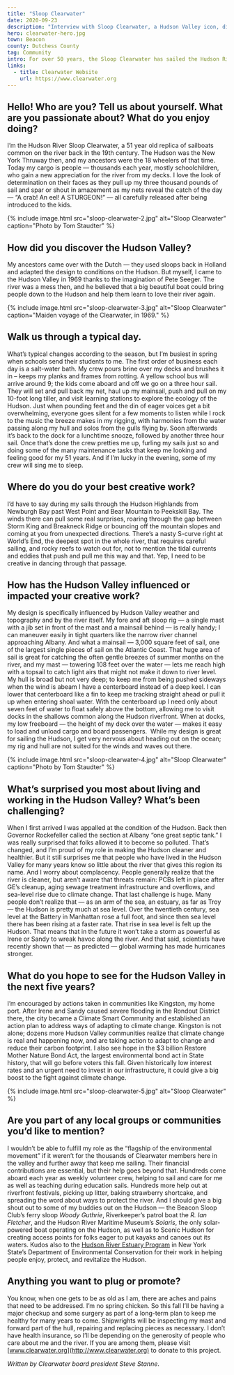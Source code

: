 ```yaml
---
title: "Sloop Clearwater"
date: 2020-09-23
description: "Interview with Sloop Clearwater, a Hudson Valley icon, discussing its history, mission, and impact on environmental education."
hero: clearwater-hero.jpg
town: Beacon
county: Dutchess County
tag: Community
intro: For over 50 years, the Sloop Clearwater has sailed the Hudson River, building awareness and advocating for the region's precious environment.
links:
  - title: Clearwater Website
    url: https://www.clearwater.org
---
```


## Hello! Who are you? Tell us about yourself. What are you passionate about? What do you enjoy doing?

I’m the Hudson River Sloop Clearwater, a 51 year old replica of sailboats common on the river back in the 19th century. The Hudson was the New York Thruway then, and my ancestors were the 18 wheelers of that time. Today my cargo is people — thousands each year, mostly schoolchildren, who gain a new appreciation for the river from my decks. I love the look of determination on their faces as they pull up my three thousand pounds of sail and spar or shout in amazement as my nets reveal the catch of the day — “A crab! An eel! A STURGEON!” — all carefully released after being introduced to the kids.

{% include image.html src="sloop-clearwater-2.jpg" alt="Sloop Clearwater" caption="Photo by Tom Staudter" %}

## How did you discover the Hudson Valley?

My ancestors came over with the Dutch — they used sloops back in Holland and adapted the design to conditions on the Hudson. But myself, I came to the Hudson Valley in 1969 thanks to the imagination of Pete Seeger. The river was a mess then, and he believed that a big beautiful boat could bring people down to the Hudson and help them learn to love their river again.

{% include image.html src="sloop-clearwater-3.jpg" alt="Sloop Clearwater" caption="Maiden voyage of the Clearwater, in 1969." %}

## Walk us through a typical day.

What’s typical changes according to the season, but I’m busiest in spring when schools send their students to me. The first order of business each day is a salt-water bath. My crew pours brine over my decks and brushes it in – keeps my planks and frames from rotting. A yellow school bus will arrive around 9; the kids come aboard and off we go on a three hour sail. They will set and pull back my net, haul up my mainsail, push and pull on my 10-foot long tiller, and visit learning stations to explore the ecology of the Hudson. Just when pounding feet and the din of eager voices get a bit overwhelming, everyone goes silent for a few moments to listen while I rock to the music the breeze makes in my rigging, with harmonies from the water passing along my hull and solos from the gulls flying by. Soon afterwards it’s back to the dock for a lunchtime snooze, followed by another three hour sail. Once that’s done the crew pretties me up, furling my sails just so and doing some of the many maintenance tasks that keep me looking and feeling good for my 51 years. And if I’m lucky in the evening, some of my crew will sing me to sleep.

## Where do you do your best creative work?

I’d have to say during my sails through the Hudson Highlands from Newburgh Bay past West Point and Bear Mountain to Peekskill Bay. The winds there can pull some real surprises, roaring through the gap between Storm King and Breakneck Ridge or bouncing off the mountain slopes and coming at you from unexpected directions. There’s a nasty S-curve right at World’s End, the deepest spot in the whole river, that requires careful sailing, and rocky reefs to watch out for, not to mention the tidal currents and eddies that push and pull me this way and that. Yep, I need to be creative in dancing through that passage.

## How has the Hudson Valley influenced or impacted your creative work?

My design is specifically influenced by Hudson Valley weather and topography and by the river itself. My fore and aft sloop rig — a single mast with a jib set in front of the mast and a mainsail behind — is really handy; I can maneuver easily in tight quarters like the narrow river channel approaching Albany. And what a mainsail — 3,000 square feet of sail, one of the largest single pieces of sail on the Atlantic Coast. That huge area of sail is great for catching the often gentle breezes of summer months on the river, and my mast — towering 108 feet over the water — lets me reach high with a topsail to catch light airs that might not make it down to river level. My hull is broad but not very deep; to keep me from being pushed sideways when the wind is abeam I have a centerboard instead of a deep keel. I can lower that centerboard like a fin to keep me tracking straight ahead or pull it up when entering shoal water. With the centerboard up I need only about seven feet of water to float safely above the bottom, allowing me to visit docks in the shallows common along the Hudson riverfront. When at docks, my low freeboard — the height of my deck over the water — makes it easy to load and unload cargo and board passengers.  While my design is great for sailing the Hudson, I get very nervous about heading out on the ocean; my rig and hull are not suited for the winds and waves out there.

{% include image.html src="sloop-clearwater-4.jpg" alt="Sloop Clearwater" caption="Photo by Tom Staudter" %}

## What’s surprised you most about living and working in the Hudson Valley? What’s been challenging?

When I first arrived I was appalled at the condition of the Hudson. Back then Governor Rockefeller called the section at Albany “one great septic tank.” I was really surprised that folks allowed it to become so polluted. That’s changed, and I’m proud of my role in making the Hudson cleaner and healthier. But it still surprises me that people who have lived in the Hudson Valley for many years know so little about the river that gives this region its name. And I worry about complacency. People generally realize that the river is cleaner, but aren’t aware that threats remain: PCBs left in place after GE’s cleanup, aging sewage treatment infrastructure and overflows, and sea-level rise due to climate change. That last challenge is huge. Many people don’t realize that — as an arm of the sea, an estuary, as far as Troy — the Hudson is pretty much at sea level. Over the twentieth century, sea level at the Battery in Manhattan rose a full foot, and since then sea level there has been rising at a faster rate. That rise in sea level is felt up the Hudson. That means that in the future it won’t take a storm as powerful as Irene or Sandy to wreak havoc along the river. And that said, scientists have recently shown that — as predicted — global warming has made hurricanes stronger.

## What do you hope to see for the Hudson Valley in the next five years?

I’m encouraged by actions taken in communities like Kingston, my home port. After Irene and Sandy caused severe flooding in the Rondout District there, the city became a Climate Smart Community and established an action plan to address ways of adapting to climate change. Kingston is not alone; dozens more Hudson Valley communities realize that climate change is real and happening now, and are taking action to adapt to change and reduce their carbon footprint. I also see hope in the $3 billion Restore Mother Nature Bond Act, the largest environmental bond act in State history, that will go before voters this fall. Given historically low interest rates and an urgent need to invest in our infrastructure, it could give a big boost to the fight against climate change.

{% include image.html src="sloop-clearwater-5.jpg" alt="Sloop Clearwater" %}

## Are you part of any local groups or communities you’d like to mention?

I wouldn’t be able to fulfill my role as the “flagship of the environmental movement” if it weren’t for the thousands of Clearwater members here in the valley and further away that keep me sailing. Their financial contributions are essential, but their help goes beyond that. Hundreds come aboard each year as weekly volunteer crew, helping to sail and care for me as well as teaching during education sails. Hundreds more help out at riverfront festivals, picking up litter, baking strawberry shortcake, and spreading the word about ways to protect the river. And I should give a big shout out to some of my buddies out on the Hudson — the Beacon Sloop Club’s ferry sloop _Woody Guthrie_, Riverkeeper’s patrol boat the _R. Ian Fletcher_, and the Hudson River Maritime Museum’s _Solaris_, the only solar-powered boat operating on the Hudson, as well as to Scenic Hudson for creating access points for folks eager to put kayaks and canoes out its waters. Kudos also to the [Hudson River Estuary Program](https://www.dec.ny.gov/lands/4920.html) in New York State’s Department of Environmental Conservation for their work in helping people enjoy, protect, and revitalize the Hudson.

## Anything you want to plug or promote?

You know, when one gets to be as old as I am, there are aches and pains that need to be addressed. I’m no spring chicken. So this fall I’ll be having a major checkup and some surgery as part of a long-term plan to keep me healthy for many years to come. Shipwrights will be inspecting my mast and forward part of the hull, repairing and replacing pieces as necessary. I don’t have health insurance, so I’ll be depending on the generosity of people who care about me and the river. If you are among them, please visit [www.clearwater.org](http://www.clearwater.org) to donate to this project.

_Written by Clearwater board president Steve Stanne_.
